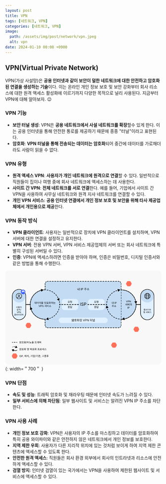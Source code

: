 ```yaml
---
layout: post
title: VPN
tags: [네트워크, VPN]
categories: [네트워크, VPN]
image:
  path: /assets/img/post/network/vpn.jpeg
  alt: vpn
date: 2024-01-10 00:08 +0900
---
```


## VPN(Virtual Private Network)

VPN(가상 사설망)은 **공용 인터넷과 같이 보안이 덜한 네트워크에 대한 안전하고 암호화된 연결을 생성하는 기술**이다. 이는 온라인 개인 정보 보호 및 보안 강화부터 회사 리소스에 대한 원격 액세스 활성화에 이르기까지 다양한 목적으로 널리 사용된다. 지금부터 VPN에 대해 알아보자. 😉

### VPN 기능

- **보안 터널 생성**: VPN은 **공용 네트워크에서 사설 네트워크를 확장**할수 있게 한다. 이는 공용 인터넷을 통해 안전한 통로를 제공하기 때문에 종종 "터널"이라고 표현된다.
- **암호화**: **VPN 터널을 통해 전송되는 데이터는 암호화**되어 중간에 데이터를 가로채더라도 사람이 읽을 수 없다.

### VPN 유형

- **원격 액세스 VPN**: **사용자가 개인 네트워크에 원격으로 연결**할 수 있다. 일반적으로 직원들이 집이나 여행 중에 회사 네트워크에 액세스하는 데 사용한다.
- **사이트 간 VPN**: **전체 네트워크를 서로 연결**한다. 예를 들어, 기업에서 사이트 간 VPN을 사용하여 사무실 네트워크와 원격 지사 네트워크를 연결할 수 있다.
- **개인 VPN 서비스**: **공용 인터넷 연결에서 개인 정보 보호 및 보안을 위해 타사 제공업체에서 개인용으로 제공**한다.

### VPN 동작 방식

- **VPN 클라이언트**: 사용자는 일반적으로 장치에 VPN 클라이언트를 설치하며, VPN 서버에 대한 연결을 설정하고 유지한다.
- **VPN 서버**: 전용 VPN 서버, VPN 서비스 제공업체의 서버 또는 회사 네트워크에 특별히 구성된 서버일 수 있다.
- **인증**: VPN에 액세스하려면 인증을 받아야 하며, 인증은 비밀번호, 디지털 인증서와 같은 방법을 통해 수행한다.

![vpn-workflow](/assets/img/post/network/vpn-workflow.png){: width=＂700＂ }

### VPN 단점

- **속도 및 성능**: 트래픽 암호화 및 재라우팅 때문에 인터넷 속도가 느려질 수 있다.
- **일부 서비스에 의해 차단됨**: 일부 웹사이트 및 서비스는 알려진 VPN IP 주소를 차단한다.

### VPN 사용 사례

- **개인 정보 보호 강화**: VPN은 사용자의 IP 주소를 마스킹하고 데이터를 암호화하여 특히 공용 와이파이와 같은 안전하지 않은 네트워크에서 개인 정보를 보호한다.
- **지역 제한 우회**: 사용자가 다른 지리적 위치에 있는 것처럼 보이게 하여 지역 제한 콘텐츠에 액세스할 수 있도록 한다.
- **안전한 원격 액세스**: 직원들은 회사 환경 외부에서 회사의 인트라넷과 리소스에 안전하게 액세스할 수 있다.
- **검열 방지**: 인터넷 검열이 있는 국가에서는 VPN을 사용하여 제한된 웹사이트 및 서비스에 액세스할 수 있다.

